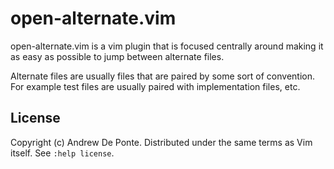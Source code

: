 # open-alternate.vim

open-alternate.vim is a vim plugin that is focused centrally around making it
as easy as possible to jump between alternate files.

Alternate files are usually files that are paired by some sort of convention.
For example test files are usually paired with implementation files, etc.

## License

Copyright (c) Andrew De Ponte. Distributed under the same terms as Vim itself.
See `:help license`.

